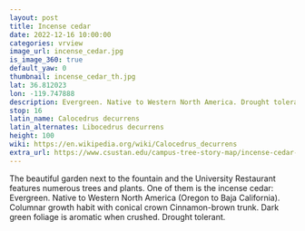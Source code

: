 ```yaml
---
layout: post
title: Incense cedar
date: 2022-12-16 10:00:00
categories: vrview
image_url: incense_cedar.jpg
is_image_360: true
default_yaw: 0
thumbnail: incense_cedar_th.jpg
lat: 36.812023
lon: -119.747888
description: Evergreen. Native to Western North America. Drought tolerant.
stop: 16
latin_name: Calocedrus decurrens
latin_alternates: Libocedrus decurrens
height: 100
wiki: https://en.wikipedia.org/wiki/Calocedrus_decurrens
extra_url: https://www.csustan.edu/campus-tree-story-map/incense-cedar-calocedrus-decurrens
---
```

The beautiful garden next to the fountain and the University Restaurant features numerous trees and plants. One of them is the incense cedar: Evergreen. Native to Western North America (Oregon to Baja California). Columnar growth habit with conical crown Cinnamon-brown trunk. Dark green foliage is aromatic when crushed. Drought tolerant.